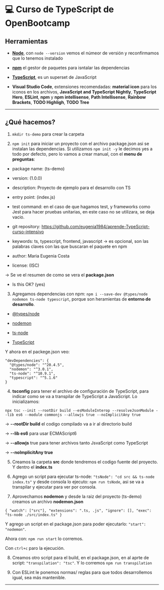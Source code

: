 # :computer: Curso de TypeScript de OpenBootcamp

## Herramientas

- [**Node**](https://nodejs.org/es), con `node --version` vemos el númeor de versión y reconfirmamos que lo tenemos instalado

- [**npm**](https://www.npmjs.com/) el gestor de paquetes para isntalar las dependencias

- [**TypeScript**](https://www.typescriptlang.org/), es un superset de JavaScript

- **Visual Studio Code**, extensiones recomendadas: **material icon** para los iconos en los archivos, **JavaScript and TypeScript Nightly**, **TypeScript Hero**, **ESLint**, **npm** y **npm intellisense**, **Path Intellisense**, **Rainbow Brackets**, **TODO Highligh**, **TODO Tree**

---

## ¿Qué hacemos?

1. `mkdir ts-demo` para crear la carpeta

2. `npm init` para iniciar un proyecto con el archivo package.json asi se instalan las dependencias. Si utilizamos `npm init -y` le decimos yes a todo por defecto, pero lo vamos a crear manual, con el **menu de preguntas**:

- package name: (ts-demo)

- version: (1.0.0)

- description: Proyecto de ejemplo para el desarrollo con TS

- entry point: (index.js)

- test command: en el caso de que hagamos test, y frameworks como Jest para hacer pruebas unitarias, en este caso no se utilizara, se deja vacio.

- git repository: https://github.com/eugenia1984/aprende-TypeScript-curso-intensivo

- keywords: ts, typescript, frontend, javascript -> es opcional, son las palabras claves con las que buscaran el paquete en npm 

- author: Maria Eugenia Costa

- license: (ISC)

-> Se ve el resumen de como se vera el **package.json**

- Is this OK? (yes)

3. Agregamos dependencias con npm: `npm i --save-dev @types/node nodemon ts-node typescript`, porque son heramientas de **entorno de desarrollo**.

- [@types/node](https://www.npmjs.com/package/@types/node)

- [nodemon](https://www.npmjs.com/package/nodemon)

- [ts-node](https://www.npmjs.com/package/ts-node)

- [TypeScript](https://www.npmjs.com/package/typescript)

Y ahora en el packege.json veo:

```
"devDependencies": {
  "@types/node": "^20.4.5",
  "nodemon": "^3.0.1",
  "ts-node": "^10.9.1",
  "typescript": "^5.1.6"
}
```

4. **tsconfig** para tener el archivo de configuración de TypeScript, para indicar como se va a transpilar de TypeScript a JavaScript. Lo inicializamos:

`npx tsc --init --rootDir build --esModuleInterop --resolveJsonModule --lib es6 --module commonjs --allowjs true --noImplicitAny true`

-> **--rootDir build** el codigo compilado va a ir al directorio build

-> **--lib es6** para usar ECMAScript6

-> **--allowjs** true para tener archivos tanto JsvaScript como TypeScript

-> **--noImplicitAny true**

5. Creamos la carpeta **src** donde tendremos el codigo fuente del proyecto. Y dentro el **index.ts**

6. Agrego un script para ejecutar ts-node: `"tsNode": "cd src && ts-node index.ts"`
y desde consola lo ejecuto: `npm run tsNode`, asi se va a transpilar y ejecutar para ver por consola.

7. Aprovechamos **nodemon** y desde la raiz del proyecto (ts-demo) creamos un archivo **nodemon.json**

`
{
  "watch": ["src"],
  "extensions": ".ts, .js",
  "ignore": [],
  "exec": "ts-node ./src/index.ts"
}
`

Y agrego un script en el package.json para poder ejecutarlo: `"start": "nodemon"`.

Ahora con: `npm run start` lo corremos.

Con `ctrl+c` paro la ejecución.

8. Creamos otro script para el build, en el package.json, en al aprte de script: `"transpilation": "tsc"`. Y lo corremos `npm run transpilation`

9. Con ESLint le ponemos normas/ reglas para que todos desarrollemos igual, sea más mantenible.

---